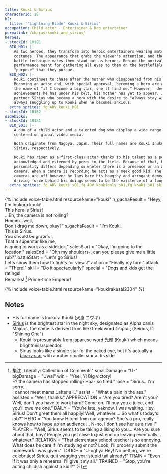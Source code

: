 ```yaml
---
title: Kouki & Sirius
characterId: 18
h2:
  title: '"Lightning Blade" Kouki & Sirius'
occupation: Child actor - Entertainer & Dog entertainer
permalink: /charas/kouki_and_sirius/
heroes:
- stockId: 10181
  BIO_H01: |-
    As two heroes, they transform into heroic entertainers wearing matching gorgeous
    costumes. The appearance that grabs the viewer's attention, and their flashy
    battle technique makes them stand out as heroes. Behind the unrivaled
    performance meant for gathering all eyes to them on the battlefield lies a
    "purpose" that they pursue.
  BIO_H02: |-
    Kouki continues to chase after the mother who disappeared from his life.
    Becoming an actor and, with special approval, becoming a hero are all done in
    the name of "if I become a big star, she'll find me." However,  despite the many
    achievements he has under his belt, his mother has yet to appear. It was his
    partner Sirius who became a hero with the desire to "always stay with Kouki",
    always snuggling up to Kouki when he becomes anxious.
  extra_sprites: fg_ADV_kouki_h01
- stockId: 10182
sidekicks:
- stockId: 10181
  BIO_S01: |-
    A duo of a child actor and a talented dog who display a wide range of activites
    centered on global video media.

    Both originate from Nagoya, Japan. Their full names are Kouki Inukura and
    Sirius, respectively.

    Kouki has risen as a first-class actor thanks to his talent as a performer,
    acknowledged and esteemed by peers in the field. Because of that, his
    personality differs depending on wheter there is a presence or an absence of a
    camera. When a camera is recording he acts as a meek good kid. The second the
    cameras are off however he lays bare his haugthy and arrogant demeanour. The
    driving force behind his doings seems to be the existence of a long-lost mother.
  extra_sprites: fg_ADV_kouki_s01,fg_ADV_koukionly_s01,fg_kouki_s01_skin1,fg_ADV_kouki_s01_skin1,fg_ADV_koukionly_s01_skin1,fg_ADV_sirius_s01
---
```


{% include voice-table.html resourceName="kouki"
h_gachaResult = "Heyy, I'm Inukura kouki!<br>This here is Sirius!<br>...Eh, the camera is not rolling?<br>Hmmm...well,<br>Don't drag me down, okay?"
s_gachaResult = "I'm Kouki.<br>This is Sirius.<br>You should be grateful,<br>That a superstar like me,<br>is going to work as a sidekick."
salesStart = "Okay, I'm going to the location."
salesEnd = "Ohh my shoulders-, can you please give me a little rub?"
battleStart = "Let's go Sirius!<br>Let's show them how to fights for views!"
action = "Finally my turn."
attack = "There!"
skill = "Do it spectacularly!"
special = "Dogs and kids get the ratings!<br>Remarks! [^Kouki1] Prime-time Emperor!

[^Kouki1]: 集注 ,Literally: Collection of Comments"
smallDamage = "U-"
bigDamage = "Uwa!"
win = "Yeei, V! Big victory!<br>E? the camera has stopped rolling? Haa- so tired."
lose = "Sirius…I'm sorry…<br>I cannot meet mama…after all.."
assist = "What a pain in the ass."
assisted = "Well, thanks."
APPRECIATION = "Are you tired?  Aren't you? Well, don't you have to work hard?  Come on.  I'll buy you a juice, and you'll owe me one."
DAILY = "You're late, yaknow. I was waiting. Hey, Sirius!  Don't greet them all happily!  Well, whatever….  So what's today's job?"
HERO = "You know Hitomi from our agency?  She's a pro, really knows how to hype up an audience ... N-no, I don't see her as a rival!"
PLAYER = "Well, Sirius seems to be taking a liking to you...  Are you sure about that, boy?  People you get close to just end up leaving eventually... whatever."
RELATION = "That elementary school teacher is so annoying. What does he care if I'm studying or not? Look, I'll properly submit the homework I was given."
TOUCH = "U-ughya Hey!  No petting, we're celebrities!  Sirius, quit wagging your stupid tail already!"
TRAIN = "Even if it was only a rehearsal I'll give it my all."
TRAINED = "Stop, you're acting childish against a kid!?"
%}

{% include voice-table.html resourceName="koukirakusai2304"
%}

## Notes

- His full name is Inukura Kouki (犬座 コウキ)
- [Sirius](https://en.wikipedia.org/wiki/Sirius) is the brightest star in the night sky, designated as Alpha canis Majoris, the name is derived from the Greek word Σείριος (Seirios, lit "Shining One")
  - Kouki is presumably from japanese word 光輝 (Kouki) which means brightness/splendor.
  - Sirius looks like a single star for the naked eye, but it's actually a [binary star](https://en.wikipedia.org/wiki/Binary_star) with another smaller star at its side

